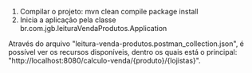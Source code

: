 1) Compilar o projeto:	mvn clean compile package install
2) Inicia a aplicação pela classe br.com.jgb.leituraVendaProdutos.Application

Através do arquivo "leitura-venda-produtos.postman_collection.json", 
é possível ver os recursos disponíveis, dentro os quais está o principal: "http://localhost:8080/calculo-venda/{produto}/{lojistas}".
